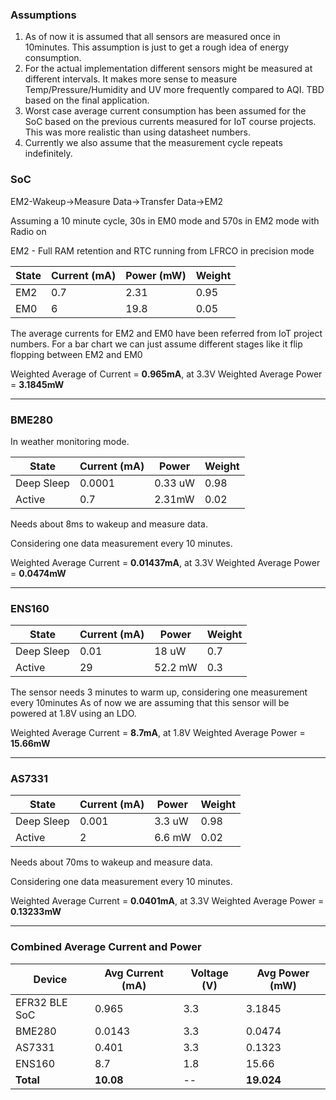 ### Assumptions
1) As of now it is assumed that all sensors are measured once in 10minutes. This assumption is just to get a rough idea of energy consumption.
2) For the actual implementation different sensors might be measured at different intervals. It makes more sense to measure Temp/Pressure/Humidity and UV more frequently compared to AQI. TBD based on the final application.
3) Worst case average current consumption has been assumed for the SoC based on the previous currents measured for IoT course projects. This was more realistic than using datasheet numbers.
4) Currently we also assume that the measurement cycle repeats indefinitely. 

### **SoC**

EM2-Wakeup->Measure Data->Transfer Data->EM2

Assuming a 10 minute cycle, 30s in EM0 mode and 570s in EM2 mode with Radio on


EM2 - Full RAM retention and RTC running from LFRCO in precision
mode

| State         | Current (mA) | Power (mW) | Weight | 
|-------------------|--------|------|-------------|
| EM2  | 0.7 | 2.31 | 0.95 | 
| EM0  | 6 | 19.8 | 0.05 | 

The average currents for EM2 and EM0 have been referred from IoT project numbers. For a bar chart we can just assume different stages like it flip flopping between EM2 and EM0

Weighted Average of Current = **0.965mA**, at 3.3V
Weighted Average Power = **3.1845mW**

---
### BME280
In weather monitoring mode.

| State         | Current (mA) | Power |Weight |
|-------------------|-------|-------| ------------|
| Deep Sleep  |   0.0001 | 0.33 uW | 0.98  |
| Active           | 0.7  |  2.31mW  |  0.02  |

Needs about 8ms to wakeup and measure data.

Considering one data measurement every 10 minutes. 

Weighted Average Current = **0.01437mA**, at 3.3V
Weighted Average Power = **0.0474mW**

---
### ENS160
| State         | Current (mA) | Power |Weight |
|-------------------|-------|-------| ------------|
| Deep Sleep  |   0.01  | 18 uW | 0.7  |
| Active           | 29  | 52.2 mW | 0.3  |

The sensor needs 3 minutes to warm up, considering one measurement every 10minutes
As of now we are assuming that this sensor will be powered at 1.8V using an LDO. 

Weighted Average Current = **8.7mA**, at 1.8V
Weighted Average Power = **15.66mW**

---
### AS7331

| State         | Current (mA) | Power | Weight |
|-------------------|-------|-------| ------------|
| Deep Sleep  |   0.001  | 3.3 uW |0.98  |
| Active           | 2  | 6.6 mW | 0.02  |

Needs about 70ms to wakeup and measure data.

Considering one data measurement every 10 minutes. 

Weighted Average Current = **0.0401mA**, at 3.3V
Weighted Average Power = **0.13233mW**

---
### Combined Average Current and Power
| Device           | Avg Current (mA) | Voltage (V) | Avg Power (mW) |
|------------------|--------|--------| ------------|
| EFR32 BLE SoC    | 0.965  | 3.3 | 3.1845 |
| BME280           | 0.0143 | 3.3 | 0.0474 |
| AS7331           | 0.401  | 3.3 | 0.1323 |
| ENS160           | 8.7    | 1.8 | 15.66 |
| **Total**        | **10.08** | -- | **19.024** |

